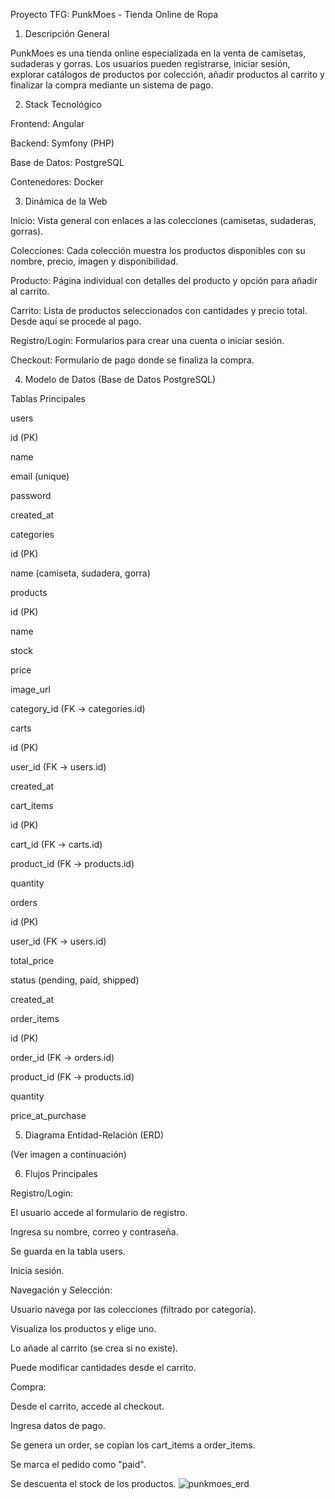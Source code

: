 Proyecto TFG: PunkMoes - Tienda Online de Ropa

1. Descripción General

PunkMoes es una tienda online especializada en la venta de camisetas, sudaderas y gorras. Los usuarios pueden registrarse, iniciar sesión, explorar catálogos de productos por colección, añadir productos al carrito y finalizar la compra mediante un sistema de pago.

2. Stack Tecnológico

Frontend: Angular

Backend: Symfony (PHP)

Base de Datos: PostgreSQL

Contenedores: Docker

3. Dinámica de la Web

Inicio: Vista general con enlaces a las colecciones (camisetas, sudaderas, gorras).

Colecciones: Cada colección muestra los productos disponibles con su nombre, precio, imagen y disponibilidad.

Producto: Página individual con detalles del producto y opción para añadir al carrito.

Carrito: Lista de productos seleccionados con cantidades y precio total. Desde aquí se procede al pago.

Registro/Login: Formularios para crear una cuenta o iniciar sesión.

Checkout: Formulario de pago donde se finaliza la compra.

4. Modelo de Datos (Base de Datos PostgreSQL)

Tablas Principales

users

id (PK)

name

email (unique)

password

created_at

categories

id (PK)

name (camiseta, sudadera, gorra)

products

id (PK)

name

stock

price

image_url

category_id (FK -> categories.id)

carts

id (PK)

user_id (FK -> users.id)

created_at

cart_items

id (PK)

cart_id (FK -> carts.id)

product_id (FK -> products.id)

quantity

orders

id (PK)

user_id (FK -> users.id)

total_price

status (pending, paid, shipped)

created_at

order_items

id (PK)

order_id (FK -> orders.id)

product_id (FK -> products.id)

quantity

price_at_purchase

5. Diagrama Entidad-Relación (ERD)

(Ver imagen a continuación)

6. Flujos Principales

Registro/Login:

El usuario accede al formulario de registro.

Ingresa su nombre, correo y contraseña.

Se guarda en la tabla users.

Inicia sesión.

Navegación y Selección:

Usuario navega por las colecciones (filtrado por categoría).

Visualiza los productos y elige uno.

Lo añade al carrito (se crea si no existe).

Puede modificar cantidades desde el carrito.

Compra:

Desde el carrito, accede al checkout.

Ingresa datos de pago.

Se genera un order, se copian los cart_items a order_items.

Se marca el pedido como "paid".

Se descuenta el stock de los productos.
![punkmoes_erd](https://github.com/user-attachments/assets/19a13c23-43e6-4b0f-9afe-97a771c8af28)
